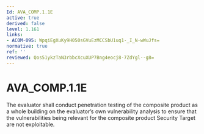 ```yaml
---
Id: AVA_COMP.1.1E
active: true
derived: false
level: 1.161
links:
- ACOM-095: WpqiEgXuKy9H050sGVuEzMCCSbU1uq1-_I_N-wWuJfs=
normative: true
ref: ''
reviewed: Qos51ykzTaN3rbbcXcuXUP7Bng4eocj8-7ZdYgl--g8=
---
```


# AVA_COMP.1.1E

The evaluator shall conduct penetration testing of the composite product as a whole building on the evaluator’s own vulnerability analysis to ensure that the vulnerabilities being relevant for the composite product Security Target are not exploitable.